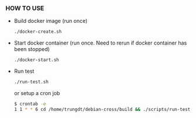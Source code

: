 ### HOW TO USE
* Build docker image (run once)
   ```sh
   ./docker-create.sh
   ```

* Start docker container (run once. Need to rerun if docker container has been stopped)
   ```sh
   ./docker-start.sh
   ```

* Run test
   ```sh
   ./run-test.sh
   ```
   or setup a cron job
   ```sh
   $ crontab -e
   1 1 * * 6 cd /home/trungdt/debian-cross/build && ./scripts/run-test.sh
   ```